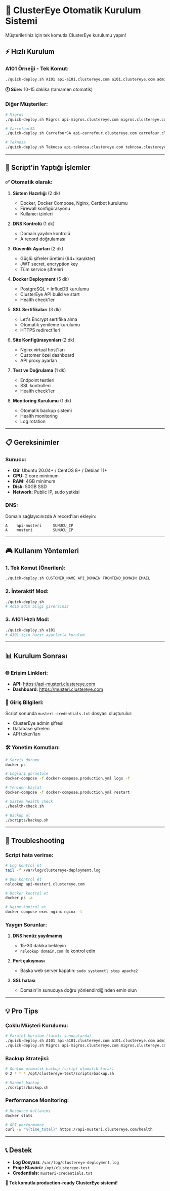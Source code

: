 # 🚀 ClusterEye Otomatik Kurulum Sistemi

Müşterileriniz için tek komutla ClusterEye kurulumu yapın!

## ⚡ Hızlı Kurulum

### A101 Örneği - Tek Komut:

```bash
./quick-deploy.sh A101 api-a101.clustereye.com a101.clustereye.com admin@a101.com.tr
```

**🕐 Süre:** 10-15 dakika (tamamen otomatik)

### Diğer Müşteriler:

```bash
# Migros
./quick-deploy.sh Migros api-migros.clustereye.com migros.clustereye.com admin@migros.com.tr

# CarrefourSA
./quick-deploy.sh CarrefourSA api-carrefour.clustereye.com carrefour.clustereye.com admin@carrefoursa.com

# Teknosa
./quick-deploy.sh Teknosa api-teknosa.clustereye.com teknosa.clustereye.com admin@teknosa.com.tr
```

---

## 🎯 Script'in Yaptığı İşlemler

### ✅ Otomatik olarak:

1. **Sistem Hazırlığı** (2 dk)
   - Docker, Docker Compose, Nginx, Certbot kurulumu
   - Firewall konfigürasyonu
   - Kullanıcı izinleri

2. **DNS Kontrolü** (1 dk)
   - Domain yayılım kontrolü
   - A record doğrulaması

3. **Güvenlik Ayarları** (2 dk)
   - Güçlü şifreler üretimi (64+ karakter)
   - JWT secret, encryption key
   - Tüm service şifreleri

4. **Docker Deployment** (5 dk)
   - PostgreSQL + InfluxDB kurulumu
   - ClusterEye API build ve start
   - Health check'ler

5. **SSL Sertifikaları** (3 dk)
   - Let's Encrypt sertifika alma
   - Otomatik yenileme kurulumu
   - HTTPS redirect'leri

6. **Site Konfigürasyonları** (2 dk)
   - Nginx virtual host'ları
   - Customer özel dashboard
   - API proxy ayarları

7. **Test ve Doğrulama** (1 dk)
   - Endpoint testleri
   - SSL kontrolleri
   - Health check'ler

8. **Monitoring Kurulumu** (1 dk)
   - Otomatik backup sistemi
   - Health monitoring
   - Log rotation

---

## 📋 Gereksinimler

### Sunucu:
- **OS:** Ubuntu 20.04+ / CentOS 8+ / Debian 11+
- **CPU:** 2 core minimum
- **RAM:** 4GB minimum
- **Disk:** 50GB SSD
- **Network:** Public IP, sudo yetkisi

### DNS:
Domain sağlayıcınızda A record'ları ekleyin:
```
A    api-musteri     SUNUCU_IP
A    musteri         SUNUCU_IP
```

---

## 🎮 Kullanım Yöntemleri

### 1. Tek Komut (Önerilen):
```bash
./quick-deploy.sh CUSTOMER_NAME API_DOMAIN FRONTEND_DOMAIN EMAIL
```

### 2. İnteraktif Mod:
```bash
./quick-deploy.sh
# Adım adım bilgi girersiniz
```

### 3. A101 Hızlı Mod:
```bash
./quick-deploy.sh a101
# A101 için hazır ayarlarla kurulum
```

---

## 📊 Kurulum Sonrası

### 🌐 Erişim Linkleri:
- **API:** https://api-musteri.clustereye.com
- **Dashboard:** https://musteri.clustereye.com

### 🔐 Giriş Bilgileri:
Script sonunda `musteri-credentials.txt` dosyası oluşturulur:
- ClusterEye admin şifresi
- Database şifreleri
- API token'ları

### 🛠️ Yönetim Komutları:
```bash
# Servis durumu
docker ps

# Logları görüntüle
docker-compose -f docker-compose.production.yml logs -f

# Yeniden başlat
docker-compose -f docker-compose.production.yml restart

# Sistem health check
./health-check.sh

# Backup al
./scripts/backup.sh
```

---

## 🔧 Troubleshooting

### Script hata verirse:

```bash
# Log kontrol et
tail -f /var/log/clustereye-deployment.log

# DNS kontrol et
nslookup api-musteri.clustereye.com

# Docker kontrol et
docker ps -a

# Nginx kontrol et
docker-compose exec nginx nginx -t
```

### Yaygın Sorunlar:

1. **DNS henüz yayılmamış**
   - 15-30 dakika bekleyin
   - `nslookup domain.com` ile kontrol edin

2. **Port çakışması**
   - Başka web server kapatın: `sudo systemctl stop apache2`

3. **SSL hatası**
   - Domain'in sunucuya doğru yönlendirdiğinden emin olun

---

## 💡 Pro Tips

### Çoklu Müşteri Kurulumu:
```bash
# Paralel kurulum (farklı sunucularda)
./quick-deploy.sh A101 api-a101.clustereye.com a101.clustereye.com admin-a101.clustereye.com admin@a101.com.tr &
./quick-deploy.sh Migros api-migros.clustereye.com migros.clustereye.com admin-migros.clustereye.com admin@migros.com.tr &
```

### Backup Stratejisi:
```bash
# Günlük otomatik backup (script otomatik kurar)
0 2 * * * /opt/clustereye-test/scripts/backup.sh

# Manuel backup
./scripts/backup.sh
```

### Performance Monitoring:
```bash
# Resource kullanımı
docker stats

# API performance
curl -w "%{time_total}" https://api-musteri.clustereye.com/health
```

---

## 📞 Destek

- **Log Dosyası:** `/var/log/clustereye-deployment.log`
- **Proje Klasörü:** `/opt/clustereye-test`
- **Credentials:** `musteri-credentials.txt`

**🎉 Tek komutla production-ready ClusterEye sistemi!**